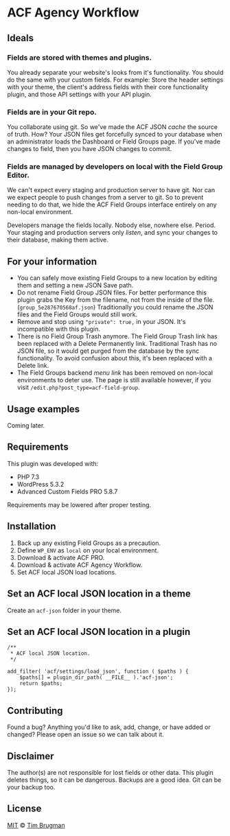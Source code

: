 # ACF Agency Workflow

## Ideals

### Fields are stored with themes and plugins.

You already separate your website's looks from it's functionality. You should do the same with your custom fields. For example: Store the header settings with your theme, the client's address fields with their core functionality plugin, and those API settings with your API plugin.

### Fields are in your Git repo.

You collaborate using git. So we've made the ACF JSON *cache* the source of truth. How? Your JSON files get forcefully synced to your database when an administrator loads the Dashboard or Field Groups page. If you've made changes to field, then you have JSON changes to commit.

### Fields are managed by developers on local with the Field Group Editor.

We can't expect every staging and production server to have git. Nor can we expect people to push changes from a server to git. So to prevent needing to do that, we hide the ACF Field Groups interface entirely on any non-local environment.

Developers manage the fields locally. Nobody else, nowhere else. Period. Your staging and production servers only *listen*, and sync your changes to their database, making them active.

## For your information

- You can safely move existing Field Groups to a new location by editing them and setting a new JSON Save path.
- Do not rename Field Group JSON files. For better performance this plugin grabs the Key from the filename, not from the inside of the file. (`group_5e287670568af.json`) Traditionally you could rename the JSON files and the Field Groups would still work.
- Remove and stop using `"private": true,` in your JSON. It's incompatible with this plugin.
- There is no Field Group Trash anymore. The Field Group Trash link has been replaced with a Delete Permanently link. Traditional Trash has no JSON file, so it would get purged from the database by the sync functionality. To avoid confusion about this, it's been replaced with a Delete link.
- The Field Groups backend *menu link* has been removed on non-local environments to deter use. The page is still available however, if you visit `/edit.php?post_type=acf-field-group`.

## Usage examples

Coming later.

## Requirements

This plugin was developed with:

- PHP 7.3
- WordPress 5.3.2
- Advanced Custom Fields PRO 5.8.7

Requirements may be lowered after proper testing.

## Installation

1. Back up any existing Field Groups as a precaution.
1. Define `WP_ENV` as `local` on your local environment.
1. Download & activate ACF PRO.
1. Download & activate ACF Agency Workflow.
1. Set ACF local JSON load locations.

## Set an ACF local JSON location in a theme

Create an `acf-json` folder in your theme.

## Set an ACF local JSON location in a plugin

```
/**
 * ACF local JSON location.
 */

add_filter( 'acf/settings/load_json', function ( $paths ) {
    $paths[] = plugin_dir_path( __FILE__ ).'acf-json';
    return $paths;
});
```

## Contributing

Found a bug? Anything you'd like to ask, add, change, or have added or changed? Please open an issue so we can talk about it.

## Disclaimer

The author(s) are not responsible for lost fields or other data. This plugin deletes things, so it can be dangerous. Backups are a good idea. Git can be your backup too.

## License

[MIT](/LICENSE) &copy; [Tim Brugman](https://timbr.dev/)